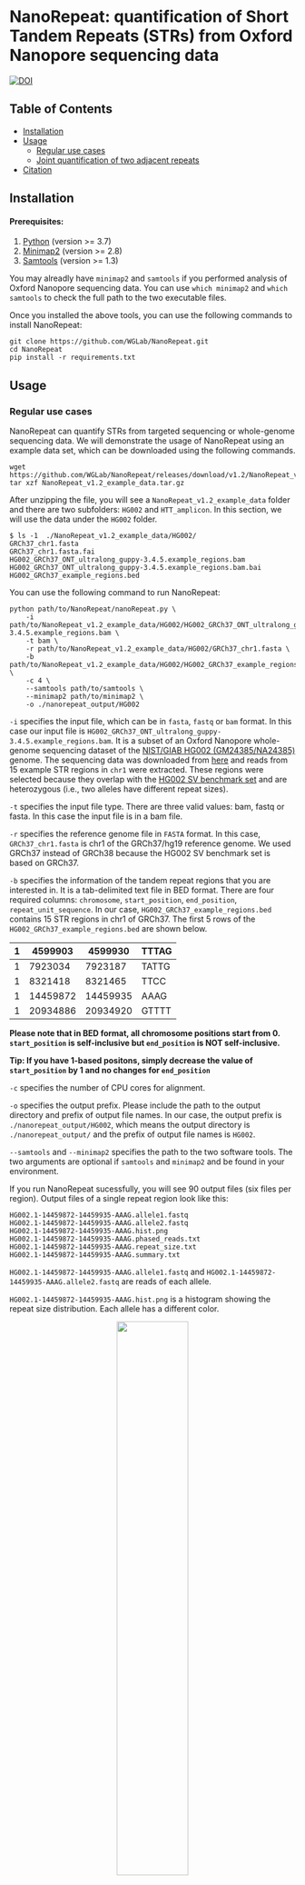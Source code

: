 # NanoRepeat: quantification of Short Tandem Repeats (STRs) from Oxford Nanopore sequencing data

[![DOI](https://zenodo.org/badge/DOI/10.5281/zenodo.7024485.svg)](https://doi.org/10.5281/zenodo.7024485)

## Table of Contents

- [Installation](#installation)
- [Usage](#usage)
  - [Regular use cases](#regular_use_case)
  - [Joint quantification of two adjacent repeats](#joint_quantification)
- [Citation](#citation)

## <a name="installation"></a> Installation

#### Prerequisites:

1. [Python](https://www.python.org/downloads/) (version >= 3.7)
2. [Minimap2](https://github.com/lh3/minimap2) (version >= 2.8)
3. [Samtools](https://github.com/samtools/samtools.git) (version >= 1.3)

You may alreadly have `minimap2` and `samtools` if you performed analysis of Oxford Nanopore sequencing data. You can use `which minimap2` and `which samtools` to check the full path to the two executable files.

Once you installed the above tools, you can use the following commands to install NanoRepeat:
```
git clone https://github.com/WGLab/NanoRepeat.git
cd NanoRepeat
pip install -r requirements.txt
```

## <a name="usage"></a> Usage

### <a name="regular_use_case"> Regular use cases

NanoRepeat can quantify STRs from targeted sequencing or whole-genome sequencing data. We will demonstrate the usage of NanoRepeat using an example data set, which can be downloaded using the following commands. 

```
wget https://github.com/WGLab/NanoRepeat/releases/download/v1.2/NanoRepeat_v1.2_example_data.tar.gz
tar xzf NanoRepeat_v1.2_example_data.tar.gz
```

After unzipping the file, you will see a `NanoRepeat_v1.2_example_data` folder and there are two subfolders: `HG002` and `HTT_amplicon`. In this section, we will use the data under the `HG002` folder. 

```
$ ls -1  ./NanoRepeat_v1.2_example_data/HG002/ 
GRCh37_chr1.fasta
GRCh37_chr1.fasta.fai
HG002_GRCh37_ONT_ultralong_guppy-3.4.5.example_regions.bam
HG002_GRCh37_ONT_ultralong_guppy-3.4.5.example_regions.bam.bai
HG002_GRCh37_example_regions.bed
```

You can use the following command to run NanoRepeat: 

```
python path/to/NanoRepeat/nanoRepeat.py \
    -i path/to/NanoRepeat_v1.2_example_data/HG002/HG002_GRCh37_ONT_ultralong_guppy-3.4.5.example_regions.bam \
    -t bam \
    -r path/to/NanoRepeat_v1.2_example_data/HG002/GRCh37_chr1.fasta \
    -b path/to/NanoRepeat_v1.2_example_data/HG002/HG002_GRCh37_example_regions.bed \
    -c 4 \
    --samtools path/to/samtools \
    --minimap2 path/to/minimap2 \
    -o ./nanorepeat_output/HG002
```

`-i` specifies the input file, which can be in `fasta`, `fastq` or `bam` format. In this case our input file is `HG002_GRCh37_ONT_ultralong_guppy-3.4.5.example_regions.bam`. It is a subset of an Oxford Nanopore whole-genome sequencing dataset of the [NIST/GIAB HG002 (GM24385/NA24385)](https://catalog.coriell.org/0/Sections/Search/Sample_Detail.aspx?Ref=NA24385&Product=DNA) genome. The sequencing data was downloaded from [here](https://ftp-trace.ncbi.nlm.nih.gov/giab/ftp/data/AshkenazimTrio/HG002_NA24385_son/Ultralong_OxfordNanopore/guppy-V3.4.5/HG002_hs37d5_ONT-UL_GIAB_20200204.bam) and reads from 15 example STR regions in `chr1` were extracted. These regions were selected because they overlap with the [HG002 SV benchmark set](https://ftp-trace.ncbi.nlm.nih.gov/giab/ftp/data/AshkenazimTrio/analysis/NIST_SVs_Integration_v0.6/HG002_SVs_Tier1_v0.6.vcf.gz) and are heterozygous (i.e., two alleles have different repeat sizes). 

`-t` specifies the input file type. There are three valid values: bam, fastq or fasta. In this case the input file is in a bam file. 

`-r` specifies the reference genome file in `FASTA` format. In this case, `GRCh37_chr1.fasta` is chr1 of the GRCh37/hg19 reference genome. We used GRCh37 instead of GRCh38 because the HG002 SV benchmark set is based on GRCh37. 

`-b` specifies the information of the tandem repeat regions that you are interested in. It is a tab-delimited text file in BED format. There are four required columns: `chromosome`, `start_position`, `end_position`, `repeat_unit_sequence`. In our case, `HG002_GRCh37_example_regions.bed` contains 15 STR regions in chr1 of GRCh37. The first 5 rows of the `HG002_GRCh37_example_regions.bed` are shown below. 

| 1 | 4599903  | 4599930   | TTTAG   |
|---|----------|-----------|---------|
| 1 | 7923034  | 7923187   | TATTG   |
| 1 | 8321418  | 8321465   | TTCC    |
| 1 | 14459872 |  14459935 |  AAAG   |
| 1 | 20934886 |  20934920 |  GTTTT  |


**Please note that in BED format, all chromosome positions start from 0. `start_position` is self-inclusive but `end_position` is NOT self-inclusive.**

**Tip: If you have 1-based positons, simply decrease the value of `start_position` by 1 and no changes for `end_position`**

`-c` specifies the number of CPU cores for alignment. 

`-o` specifies the output prefix. Please include the path to the output directory and prefix of output file names. In our case, the output prefix is `./nanorepeat_output/HG002`, which means the output directory is `./nanorepeat_output/` and the prefix of output file names is `HG002`.

`--samtools` and `--minimap2` specifies the path to the two software tools. The two arguments are optional if `samtools` and `minimap2` and be found in your environment. 

If you run NanoRepeat sucessfully, you will see 90 output files (six files per region). Output files of a single repeat region look like this: 

```
HG002.1-14459872-14459935-AAAG.allele1.fastq
HG002.1-14459872-14459935-AAAG.allele2.fastq
HG002.1-14459872-14459935-AAAG.hist.png
HG002.1-14459872-14459935-AAAG.phased_reads.txt
HG002.1-14459872-14459935-AAAG.repeat_size.txt
HG002.1-14459872-14459935-AAAG.summary.txt
```

`HG002.1-14459872-14459935-AAAG.allele1.fastq` and `HG002.1-14459872-14459935-AAAG.allele2.fastq` are reads of each allele. 

`HG002.1-14459872-14459935-AAAG.hist.png` is a histogram showing the repeat size distribution. Each allele has a different color.
<p align="center"><img src="images/HG002.1-14459872-14459935-AAAG.hist.png" width="50%"></p>


`HG002.1-14459872-14459935-AAAG.phased_reads.txt` shows the phasing results. First 10 lines of the `HG002.1-14459872-14459935-AAAG.phased_reads.txt` are shown below. 

```
$ head HG002.1-14459872-14459935-AAAG.phased_reads.txt 
##RepeatRegion=1-14459872-14459935-AAAG
#Read_Name	Allele_ID	Phasing_Confidence	Repeat_Size
f8797b07-2781-4fc4-b5f8-36eb4a598864	1	HIGH	8.0
f96ebe67-0d85-4a2d-ae9b-fa80812c0c98	1	HIGH	8.0
060e11db-900e-43de-b7a3-2fe46dec1093	1	HIGH	7.0
628d6b6b-09db-4270-bb3d-7078174abacd	1	HIGH	6.0
6b179488-9587-47b2-82ae-b5fe6bd98fd6	1	HIGH	7.0
0bffaad9-642d-47a8-b7b9-c827dfc2feba	1	HIGH	6.0
764f7b3d-5ffb-4135-a495-9c74054e62a3	1	HIGH	6.0
180ac4c5-ebad-4f4d-8e24-abf7698ff691	1	HIGH	7.5
```

The columns of the `*.phased_reads.txt` file: 

| Column | Description                                  |
|:------:|----------------------------------------------|
|    1   | Read_Name                                    |
|    2   | Allele_ID                                    |
|    3   | Phasing_Confidence (two values: HIGH or LOW) |
|    4   | Repeat_Size                                  |

`HG002.1-14459872-14459935-AAAG.repeat_size.txt` is the estimated repeat sizes of ALL reads. This file is similar to the `*.phased_reads.txt` file but it also includes reads that may be removed in the phasing process (e.g. reads considered as noisy reads or outliers)

```
$ head HG002.1-14459872-14459935-AAAG.repeat_size.txt 
##Repeat_Region=1-14459872-14459935-AAAG
#Read_Name	Repeat_Size
f8797b07-2781-4fc4-b5f8-36eb4a598864	8.0
f96ebe67-0d85-4a2d-ae9b-fa80812c0c98	8.0
060e11db-900e-43de-b7a3-2fe46dec1093	7.0
628d6b6b-09db-4270-bb3d-7078174abacd	6.0
6b179488-9587-47b2-82ae-b5fe6bd98fd6	7.0
55964703-dda1-4706-8f02-0c9f27007980	15.5
0bffaad9-642d-47a8-b7b9-c827dfc2feba	6.0
5a51fae4-e107-4456-bdd8-3db89a91e75d	17.0
```

`HG002.1-14459872-14459935-AAAG.summary.txt` gives the quantification of the repeat size. It has the following information: 1) repeat region; 2) number of detected alleles; 3) repeat size of each allele; 4) number of reads of each allele; 5) number of removed reads.

```
$ cat HG002.1-14459872-14459935-AAAG.summary.txt 
Repeat_Region=1-14459872-14459935-AAAG	Method=GMM	Num_Alleles=2	Num_Removed_Reads=0	Allele1_Num_Reads=24	Allele1_Repeat_Size=7	Allele2_Num_Reads=21	Allele2_Repeat_Size=15
```

### <a name="joint_quantification"> Joint quantification of two adjacent STRs (such as the `CAG` and `CCG` repeats in the HTT gene)

Sometimes two STRs are next to each other. For example, in exon-1 of the human HTT gene, there are two adjacent STRs: `CAG` and `CCG`. The sequence structure is: (CAG)<sub>m</sub>-CAA-CAG-CCG-CCA-(CCG)<sub>n</sub>. NanoRepeat can jointly quantify the two STRs and provide phased results. In our experience, looking at both repeats help generate better quantification results. 
	
We will demonstrate the joint quantification using the same example dataset (described in the above section). If you have not downloaded the dataset, you can execute following commands. 

```
wget https://github.com/WGLab/NanoRepeat/releases/download/v1.2/NanoRepeat_v1.2_example_data.tar.gz
tar xzf NanoRepeat_v1.2_example_data.tar.gz
```

After unzipping the file, you will see a `NanoRepeat_v1.2_example_data` folder and there are two subfolders: `HG002` and `HTT_amplicon`. In this section, we will use the data under the `HTT_amplicon` folder. 
	
The input fastq file is here: `./NanoRepeat_v1.2_example_data/HTT_amplicon/HTT_amplicon.fastq.gz`.
	
The reference fasta file is here: `./NanoRepeat_v1.2_example_data/HTT_amplicon/GRCh38_chr4.0_4Mb.fasta`.

You can use the following command to run `NanoRepeat-joint`:
```
python path/to/NanoRepeat/nanoRepeat-joint.py  \
    -i ./NanoRepeat_v1.2_example_data/HTT_amplicon/HTT_amplicon.fastq.gz \
    -r ./NanoRepeat_v1.0_example_data/GRCh38_chr4.0_4Mb.fasta \
    -1 chr4:3074876:3074933:CAG:200      \
    -2 chr4:3074946:3074966:CCG:20       \
    -o ./joint_quantification_output/HTT \
    -c 4
```

`-1` and `-2` specify the two repeat regions. The format of `-1`  and `-2` is `chrom:start_position:end_position:repeat_unit:max_size`. The start and end positions are 0-based (the first base on the chromosome is numbered 0). The start position is self-inclusive but the end position is non-inclusive, which is the same as the [BED format](https://genome.ucsc.edu/FAQ/FAQformat.html#format1). For example, a region of the first 100 bases of chr1 is denoted as `chr1:0:100`.  `max_size` is the max repeat length that we consider. Please set `max_size` to be a reasonal number. If `max_size` is too large (e.g. well beyond the max possible number), the speed of joint quantification might be slow.


If you run NanoRepeat sucessfully, you will see the following files in the `./joint_quantification_output` folder. 

```
HTT.allele1.fastq
HTT.allele2.fastq
HTT.chr4-3074876-3074933-CAG.hist.png
HTT.chr4-3074946-3074966-CCG.hist.png
HTT.hist2d.png
HTT.phased_reads.txt
HTT.repeat_size.txt
HTT.scatter.png
HTT.summary.txt
```

`HTT.allele1.fastq` and `HTT.allele2.fastq` are the reads assigned to each allele. 

`HTT.chr4-3074876-3074933-CAG.hist.png` is a histogram showing the repeat size distribution of the first repeat (chr4-3074876-3074933-CAG).

<p align="center"><img src="images/HTT.chr4-3074876-3074933-CAG.hist.png" width="50%"></p>

`HTT.chr4-3074946-3074966-CCG.hist.png` is a histogram showing the repeat size distribution of the second repeat (chr4-3074946-3074966-CCG). 

<p align="center"><img src="images/HTT.chr4-3074946-3074966-CCG.hist.png" width="50%"></p>

`HTT.hist2d.png` is a two-dimensional histogram showing the joint distribution of the two repeats. 

<p align="center"><img src="images/HTT.hist2d.png" width="50%"></p>

`HTT.scatter.png` is a scatter plot showing the joint distribution of the two repeats. The dotted lines indicates the 95% equi-probability surface of the Gaussian mixture models.

<p align="center"><img src="images/HTT.scatter.png" width="50%"></p>


`HTT.phased_reads.txt` shows the phasing results. The first line is the path to the input FASTQ file. Lines 2-9 of the `HTT.phased_reads.txt` file are shown below (as a table). 

| #Read_Name | Allele_ID | Phasing_Confidence | chr4-3074876-3074933-CAG.Repeat_Size | chr4-3074946-3074966-CCG.Repeat_Size |
|---|:---:|:---:|:---:|:---:|
| ONT_read330 | 1 | HIGH | 13.5 | 8 |
| ONT_read1284 | 1 | HIGH | 17 | 11.5 |
| ONT_read579 | 1 | HIGH | 16 | 10 |
| ONT_read838 | 1 | HIGH | 15.5 | 10 |
| ONT_read520 | 1 | LOW | 25 | 13 |
| ONT_read1066 | 1 | HIGH | 17.5 | 10 |
| ONT_read1059 | 1 | HIGH | 16 | 10.5 |
| ONT_read526 | 1 | HIGH | 17 | 10 |

The `*summary.txt` file gives the quantification of the repeat sizes. It has the following information: 
1) input file
2) number of alleles
3) number of reads for each allele
4) quantification of repeat sizes of each allele

The content of `HTT.summary.txt` is shown below: 

| Input_FASTQ | path/to/HTT_amplicon.fastq.gz |
|---|---|
| Method | 2D-GMM |
| Num_Alleles | 2 |
| Num_Removed_Reads | 0 |
| Allele1_Num_Reads | 733 |
| Allele1_chr4-3074876-3074933-CAG.Repeat_Size | 17 |
| Allele1_chr4-3074946-3074966-CCG.Repeat_Size | 10 |
| Allele2_Num_Reads | 856 |
| Allele2_chr4-3074876-3074933-CAG.Repeat_Size | 55 |
| Allele2_chr4-3074946-3074966-CCG.Repeat_Size | 7 |


## <a name="citation"></a> Citation
If you use NanoRepeat, please cite: 


Fang L, Monteys AM, Dürr A, Keiser M, Cheng C, Harapanahalli A, et al. Haplotyping SNPs for allele-specific gene editing of the expanded huntingtin allele using long-read sequencing. Human Genetics and Genomics Advances. 2023;4(1):100146. DOI: https://doi.org/10.1016/j.xhgg.2022.100146.


BibTeX format: 

```
@article{FANG2023100146,
	title = {Haplotyping SNPs for allele-specific gene editing of the expanded huntingtin allele using long-read sequencing},
	journal = {Human Genetics and Genomics Advances},
	volume = {4},
	number = {1},
	pages = {100146},
	year = {2023},
	issn = {2666-2477},
	doi = {https://doi.org/10.1016/j.xhgg.2022.100146},
	url = {https://www.sciencedirect.com/science/article/pii/S266624772200063X},
	author = {Li Fang and Alex Mas Monteys and Alexandra Dürr and Megan Keiser and Congsheng Cheng and Akhil Harapanahalli and Pedro Gonzalez-Alegre and Beverly L. Davidson and Kai Wang},
	keywords = {Huntington’s disease, long-read sequencing, CRISPR, SNP, repeat detection}
}
```




